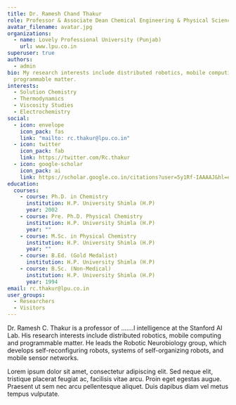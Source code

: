 ```yaml
---
title: Dr. Ramesh Chand Thakur
role: Professor & Associate Dean Chemical Engineering & Physical Sciences
avatar_filename: avatar.jpg
organizations:
  - name: Lovely Professional University (Punjab)
    url: www.lpu.co.in
superuser: true
authors:
  - admin
bio: My research interests include distributed robotics, mobile computing and
  programmable matter.
interests:
  - Solution Chemistry
  - Thermodynamics
  - Viscosity Studies
  - Electrochemistry
social:
  - icon: envelope
    icon_pack: fas
    link: "mailto: rc.thakur@lpu.co.in"
  - icon: twitter
    icon_pack: fab
    link: https://twitter.com/Rc.thakur
  - icon: google-scholar
    icon_pack: ai
    link: https://scholar.google.co.in/citations?user=5y1Rf-IAAAAJ&hl=en
education:
  courses:
    - course: Ph.D. in Chemistry
      institution: H.P. University Shimla (H.P)
      year: 2002
    - course: Pre. Ph.D. Physical Chemistry
      institution: H.P. University Shimla (H.P)
      year: ""
    - course: M.Sc. in Physical Chemistry
      institution: H.P. University Shimla (H.P)
      year: ""
    - course: B.Ed. (Gold Medalist)
      institution: H.P. University Shimla (H.P)
    - course: B.Sc. (Non-Medical)
      institution: H.P. University Shimla (H.P)
      year: 1994
email: rc.thakur@lpu.co.in
user_groups:
  - Researchers
  - Visitors
---
```

Dr. Ramesh C. Thakur is a professor of .......l intelligence at the Stanford AI Lab. His research interests include distributed robotics, mobile computing and programmable matter. He leads the Robotic Neurobiology group, which develops self-reconfiguring robots, systems of self-organizing robots, and mobile sensor networks.

Lorem ipsum dolor sit amet, consectetur adipiscing elit. Sed neque elit, tristique placerat feugiat ac, facilisis vitae arcu. Proin eget egestas augue. Praesent ut sem nec arcu pellentesque aliquet. Duis dapibus diam vel metus tempus vulputate.